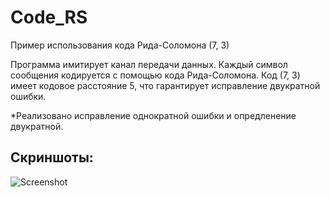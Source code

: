 # Code_RS
Пример использования кода Рида-Соломона (7, 3)

Программа имитирует канал передачи данных. Каждый символ сообщения кодируется с помощью кода Рида-Соломона. Код (7, 3) имеет кодовое расстояние 5, что гарантирует исправление двукратной ошибки.

*Реализовано исправление однократной ошибки и опредленение двукратной.

## Скриншоты:
![Screenshot](https://sun9-75.userapi.com/impg/DEBEZaGtq2wDLwyttOA9lVZD09V8gYY-Kv-Y_Q/qSnwRksOGhs.jpg?size=1508x884&quality=96&sign=a75f281ef1d9beab523e2d82949d9b13&type=album)
